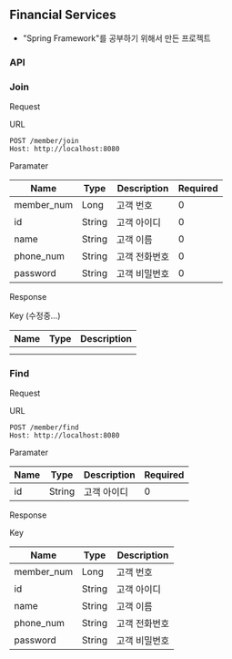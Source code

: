 ## Financial Services

- "Spring Framework"를 공부하기 위해서 만든 프로젝트

### API

### Join

Request

URL

```
POST /member/join
Host: http://localhost:8080
```

Paramater

| Name       | Type   | Description   | Required |
| ---------- | ------ | ------------- | -------- |
| member_num | Long   | 고객 번호     | 0        |
| id         | String | 고객 아이디   | 0        |
| name       | String | 고객 이름     | 0        |
| phone_num  | String | 고객 전화번호 | 0        |
| password   | String | 고객 비밀번호 | 0        |

Response

Key (수정중...)

| Name | Type | Description |
| ---- | ---- | ----------- |
|      |      |             |
|      |      |             |



### Find

Request

URL

```
POST /member/find
Host: http://localhost:8080
```

Paramater

| Name | Type   | Description | Required |
| ---- | ------ | ----------- | -------- |
| id   | String | 고객 아이디 | 0        |

Response

Key

| Name       | Type   | Description   |
| ---------- | ------ | ------------- |
| member_num | Long   | 고객 번호     |
| id         | String | 고객 아이디   |
| name       | String | 고객 이름     |
| phone_num  | String | 고객 전화번호 |
| password   | String | 고객 비밀번호 |


